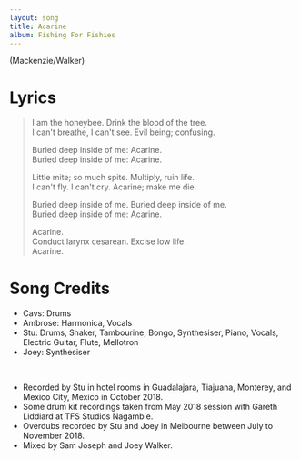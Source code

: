 ```yaml
---
layout: song
title: Acarine
album: Fishing For Fishies
---
```


(Mackenzie/Walker)

# Lyrics

> I am the honeybee. Drink the blood of the tree.  
> I can't breathe, I can't see. Evil being; confusing.  
> 
> Buried deep inside of me: Acarine.  
> Buried deep inside of me: Acarine.  
>  
> Little mite; so much spite. Multiply, ruin life.  
> I can't fly. I can't cry. Acarine; make me die.  
>  
> Buried deep inside of me. Buried deep inside of me.  
> Buried deep inside of me: Acarine.  
>  
> Acarine.  
> Conduct larynx cesarean. Excise low life.  
> Acarine.  

# Song Credits

* Cavs: Drums
* Ambrose: Harmonica, Vocals
* Stu: Drums, Shaker, Tambourine, Bongo, Synthesiser, Piano, Vocals, Electric Guitar, Flute, Mellotron
* Joey: Synthesiser
<br>

* Recorded by Stu in hotel rooms in Guadalajara, Tiajuana, Monterey, and Mexico City, Mexico in October 2018.
* Some drum kit recordings taken from May 2018 session with Gareth Liddiard at TFS Studios Nagambie.
* Overdubs recorded by Stu and Joey in Melbourne between July to November 2018.
* Mixed by Sam Joseph and Joey Walker.
